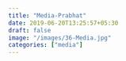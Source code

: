 ```yaml
---
title: "Media-Prabhat"
date: 2019-06-20T13:25:57+05:30
draft: false
image: "/images/36-Media.jpg"
categories: ["media"]
---
```


